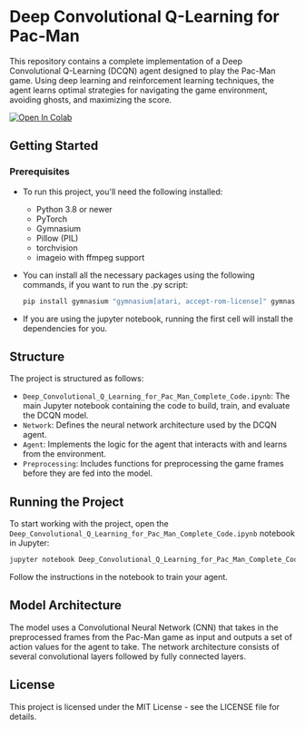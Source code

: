 # Deep Convolutional Q-Learning for Pac-Man

This repository contains a complete implementation of a Deep Convolutional Q-Learning (DCQN) agent designed to play the Pac-Man game. Using deep learning and reinforcement learning techniques, the agent learns optimal strategies for navigating the game environment, avoiding ghosts, and maximizing the score.

<a target="_blank" href="https://colab.research.google.com/github/vinaysanga/Pac-Man-using-Reinforcement-Learning/blob/master/PacMan.ipynb">
  <img src="https://colab.research.google.com/assets/colab-badge.svg" alt="Open In Colab"/>
</a>

## Getting Started

### Prerequisites

- To run this project, you'll need the following installed:

    - Python 3.8 or newer
    - PyTorch
    - Gymnasium
    - Pillow (PIL)
    - torchvision
    - imageio with ffmpeg support

- You can install all the necessary packages using the following commands, if you want to run the .py script:

    ```bash
    pip install gymnasium "gymnasium[atari, accept-rom-license]" gymnasium[box2d] torch gym pillow torchvision imageio[ffmpeg]
    ```

- If you are using the jupyter notebook, running the first cell will install the dependencies for you.

## Structure

The project is structured as follows:

- `Deep_Convolutional_Q_Learning_for_Pac_Man_Complete_Code.ipynb`: The main Jupyter notebook containing the code to build, train, and evaluate the DCQN model.
- `Network`: Defines the neural network architecture used by the DCQN agent.
- `Agent`: Implements the logic for the agent that interacts with and learns from the environment.
- `Preprocessing`: Includes functions for preprocessing the game frames before they are fed into the model.

## Running the Project
To start working with the project, open the `Deep_Convolutional_Q_Learning_for_Pac_Man_Complete_Code.ipynb` notebook in Jupyter:

```bash
jupyter notebook Deep_Convolutional_Q_Learning_for_Pac_Man_Complete_Code.ipynb
```

Follow the instructions in the notebook to train your agent.

## Model Architecture

The model uses a Convolutional Neural Network (CNN) that takes in the preprocessed frames from the Pac-Man game as input and outputs a set of action values for the agent to take. The network architecture consists of several convolutional layers followed by fully connected layers.

## License

This project is licensed under the MIT License - see the LICENSE file for details.

